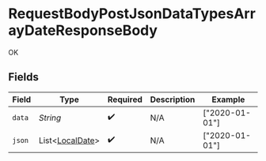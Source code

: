 # RequestBodyPostJsonDataTypesArrayDateResponseBody

OK


## Fields

| Field                                                                                 | Type                                                                                  | Required                                                                              | Description                                                                           | Example                                                                               |
| ------------------------------------------------------------------------------------- | ------------------------------------------------------------------------------------- | ------------------------------------------------------------------------------------- | ------------------------------------------------------------------------------------- | ------------------------------------------------------------------------------------- |
| `data`                                                                                | *String*                                                                              | :heavy_check_mark:                                                                    | N/A                                                                                   | ["2020-01-01"]                                                                        |
| `json`                                                                                | List<[LocalDate](https://docs.oracle.com/javase/8/docs/api/java/time/LocalDate.html)> | :heavy_check_mark:                                                                    | N/A                                                                                   | ["2020-01-01"]                                                                        |